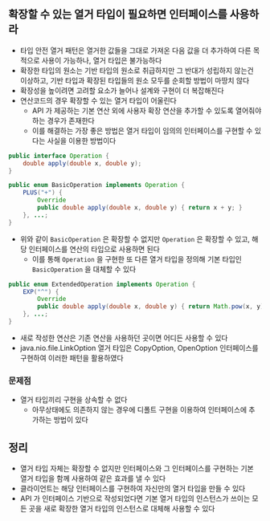 ## 확장할 수 있는 열거 타입이 필요하면 인터페이스를 사용하라

* 타입 안전 열거 패턴은 열거한 값들을 그대로 가져온 다음 값을 더 추가하여 다른 목적으로 사용이 가능하나, 열거 타입은 불가능하다
* 확장한 타입의 원소는 기반 타입의 원소로 취급하지만 그 반대가 성립하지 않는건 이상하고, 기반 타입과 확장된 타입들의 원소 모두를 순회할 방법이 마땅치 않다
* 확장성을 높이려면 고려할 요소가 늘어나 설계와 구현이 더 복잡해진다
* 연산코드의 경우 확장할 수 있는 열거 타입이 어울린다
    * API 가 제공하는 기본 연산 외에 사용자 확장 연산을 추가할 수 있도록 열어줘야 하는 경우가 존재한다
    * 이를 해결하는 가장 좋은 방법은 열거 타입이 임의의 인터페이스를 구현할 수 있다는 사실을 이용한 방법이다

```java
public interface Operation {
    double apply(double x, double y);
}

public enum BasicOperation implements Operation {
    PLUS("+") {
        Override
        public double apply(double x, double y) { return x + y; }
    }, ...;
}
```

* 위와 같이 `BasicOperation` 은 확장할 수 없지만 `Operation` 은 확장할 수 있고, 해당 인터페이스를 연산의 타입으로 사용하면 된다
    * 이를 통해 `Operation` 을 구현한 또 다른 열거 타입을 정의해 기본 타입인 `BasicOperation` 을 대체할 수 있다
    
```java
public enum ExtendedOperation implements Operation {
    EXP("^") {
        Override
        public double apply(double x, double y) { return Math.pow(x, y); }
    }, ...;
}
```

* 새로 작성한 연산은 기존 연산을 사용하던 곳이면 어디든 사용할 수 있다
* java.nio.file.LinkOption 열거 타입은 CopyOption, OpenOption 인터페이스를 구현하여 이러한 패턴을 활용하였다

### 문제점

* 열거 타입끼리 구현을 상속할 수 없다
    * 아무상태에도 의존하지 않는 경우에 디폴트 구현을 이용하여 인터페이스에 추가하는 방법이 있다

## 정리

* 열거 타입 자체는 확장할 수 없지만 인터페이스와 그 인터페이스를 구현하는 기본 열거 타입을 함께 사용하여 같은 효과를 낼 수 있다
* 클라이언트는 해당 인터페이스를 구현하여 자신만의 열거 타입을 만들 수 있다
* API 가 인터페이스 기반으로 작성되었다면 기본 열거 타입의 인스턴스가 쓰이는 모든 곳을 새로 확장한 열거 타입의 인스턴스로 대체해 사용할 수 있다

